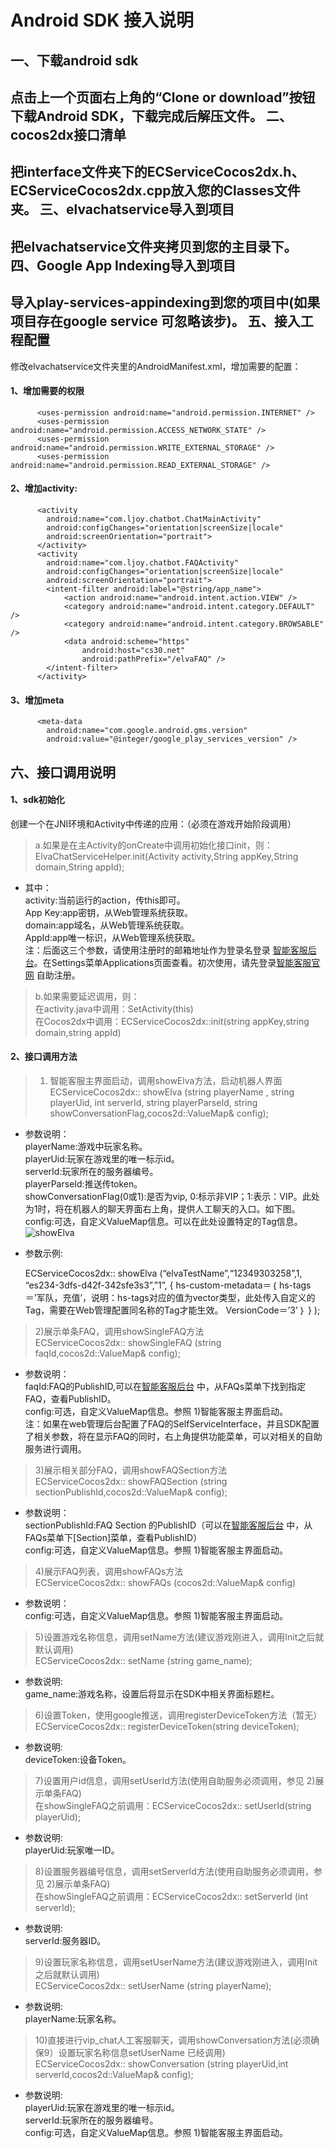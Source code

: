 Android SDK 接入说明
=====
一、下载android sdk
------
  点击上一个页面右上角的“Clone or download”按钮下载Android SDK，下载完成后解压文件。
二、cocos2dx接口清单
------
  把interface文件夹下的ECServiceCocos2dx.h、ECServiceCocos2dx.cpp放入您的Classes文件夹。
三、elvachatservice导入到项目
------
  把elvachatservice文件夹拷贝到您的主目录下。
四、Google App Indexing导入到项目
------
  导入play-services-appindexing到您的项目中(如果项目存在google service 可忽略该步)。
五、接入工程配置
------
  修改elvachatservice文件夹里的AndroidManifest.xml，增加需要的配置：     
#### 1、增加需要的权限
          <uses-permission android:name="android.permission.INTERNET" />
          <uses-permission android:name="android.permission.ACCESS_NETWORK_STATE" />
          <uses-permission android:name="android.permission.WRITE_EXTERNAL_STORAGE" />
          <uses-permission android:name="android.permission.READ_EXTERNAL_STORAGE" />
#### 2、增加activity:
          <activity
            android:name="com.ljoy.chatbot.ChatMainActivity"
            android:configChanges="orientation|screenSize|locale"
            android:screenOrientation="portrait">
          </activity>
          <activity
            android:name="com.ljoy.chatbot.FAQActivity"
            android:configChanges="orientation|screenSize|locale"
            android:screenOrientation="portrait">
            <intent-filter android:label="@string/app_name">
                <action android:name="android.intent.action.VIEW" />
                <category android:name="android.intent.category.DEFAULT" />
                <category android:name="android.intent.category.BROWSABLE" />
                <data android:scheme="https"
                    android:host="cs30.net"
                    android:pathPrefix="/elvaFAQ" />
            </intent-filter>
          </activity>
#### 3、增加meta        
          <meta-data
            android:name="com.google.android.gms.version"
            android:value="@integer/google_play_services_version" />
六、接口调用说明
------
#### 1、sdk初始化
   创建一个在JNI环境和Activity中传递的应用：（必须在游戏开始阶段调用）<br />
> a.如果是在主Activity的onCreate中调用初始化接口init，则：<br />
    ElvaChatServiceHelper.init(Activity activity,String appKey,String domain,String appId); <br />
* 其中：<br />
activity:当前运行的action，传this即可。<br />
App Key:app密钥，从Web管理系统获取。<br />
domain:app域名，从Web管理系统获取。<br />
AppId:app唯一标识，从Web管理系统获取。<br />
注：后面这三个参数，请使用注册时的邮箱地址作为登录名登录 [智能客服后台](https://cs30.net/elva)。在Settings菜单Applications页面查看。初次使用，请先登录[智能客服官网](http://cs30.net/index.html) 自助注册。<br />
> 
> b.如果需要延迟调用，则：<br />
在activity.java中调用：SetActivity(this)<br />
在Cocos2dx中调用：ECServiceCocos2dx::init(string appKey,string domain,string appId)<br />   
          
#### 2、接口调用方法
> 1) 智能客服主界面启动，调用showElva方法，启动机器人界面<br />
ECServiceCocos2dx:: showElva (string playerName , string playerUid, int serverId, string playerParseId, string showConversationFlag,cocos2d::ValueMap& config); <br />
* 参数说明：<br />
              playerName:游戏中玩家名称。 <br />
              playerUid:玩家在游戏里的唯一标示id。 <br />
              serverId:玩家所在的服务器编号。 <br />
              playerParseId:推送传token。 <br />
              showConversationFlag(0或1):是否为vip, 0:标示非VIP；1:表示：VIP。此处为1时，将在机器人的聊天界面右上角，提供人工聊天的入口。如下图。<br />
              config:可选，自定义ValueMap信息。可以在此处设置特定的Tag信息。<br />
![showElva](https://github.com/CS30-NET/Pictures/blob/master/showElva-CN.png "showElva")<br />
* 参数示例:   
      
    ECServiceCocos2dx:: showElva (“elvaTestName”,“12349303258”,1, “es234-3dfs-d42f-342sfe3s3”,”1”,
     { 
       hs-custom-metadata＝｛
       hs-tags＝’军队，充值’，说明：hs-tags对应的值为vector类型，此处传入自定义的Tag，需要在Web管理配置同名称的Tag才能生效。
       VersionCode＝’3’
       ｝
     }
    );
> 
> 2)展示单条FAQ，调用showSingleFAQ方法<br />
    ECServiceCocos2dx:: showSingleFAQ (string faqId,cocos2d::ValueMap& config);<br />
* 参数说明：<br />
faqId:FAQ的PublishID,可以在[智能客服后台](https://cs30.net/elva) 中，从FAQs菜单下找到指定FAQ，查看PublishID。<br />
config:可选，自定义ValueMap信息。参照 1)智能客服主界面启动。<br />
注：如果在web管理后台配置了FAQ的SelfServiceInterface，并且SDK配置了相关参数，将在显示FAQ的同时，右上角提供功能菜单，可以对相关的自助服务进行调用。<br />
> 
> 3)展示相关部分FAQ，调用showFAQSection方法<br />
    ECServiceCocos2dx:: showFAQSection (string sectionPublishId,cocos2d::ValueMap& config);<br />
* 参数说明：<br />
sectionPublishId:FAQ Section 的PublishID（可以在[智能客服后台](https://cs30.net/elva) 中，从FAQs菜单下[Section]菜单，查看PublishID）<br />
config:可选，自定义ValueMap信息。参照 1)智能客服主界面启动。<br />       
> 
> 4)展示FAQ列表，调用showFAQs方法<br />
    ECServiceCocos2dx:: showFAQs (cocos2d::ValueMap& config)<br />
* 参数说明：<br />
config:可选，自定义ValueMap信息。参照 1)智能客服主界面启动。<br />
> 
> 5)设置游戏名称信息，调用setName方法(建议游戏刚进入，调用Init之后就默认调用)<br />
    ECServiceCocos2dx:: setName (string game_name);<br />
* 参数说明:<br />
game_name:游戏名称，设置后将显示在SDK中相关界面标题栏。<br />
> 
> 6)设置Token，使用google推送，调用registerDeviceToken方法（暂无）<br />
    ECServiceCocos2dx:: registerDeviceToken(string deviceToken);<br />
* 参数说明:<br />
deviceToken:设备Token。<br />
> 
> 7)设置用户id信息，调用setUserId方法(使用自助服务必须调用，参见 2)展示单条FAQ)<br />
    在showSingleFAQ之前调用：ECServiceCocos2dx:: setUserId(string playerUid);<br />
* 参数说明:<br />
playerUid:玩家唯一ID。<br />
> 
> 8)设置服务器编号信息，调用setServerId方法(使用自助服务必须调用，参见 2)展示单条FAQ)<br />
    在showSingleFAQ之前调用：ECServiceCocos2dx:: setServerId (int serverId);<br />
* 参数说明:<br />
serverId:服务器ID。<br />
> 
> 9)设置玩家名称信息，调用setUserName方法(建议游戏刚进入，调用Init之后就默认调用)<br />
    ECServiceCocos2dx:: setUserName (string playerName);<br />
* 参数说明:<br />
playerName:玩家名称。<br />
> 
> 10)直接进行vip_chat人工客服聊天，调用showConversation方法(必须确保9）设置玩家名称信息setUserName 已经调用)<br />
    ECServiceCocos2dx:: showConversation (string playerUid,int serverId,cocos2d::ValueMap& config);<br />
* 参数说明:<br />
playerUid:玩家在游戏里的唯一标示id。<br />
serverId:玩家所在的服务器编号。<br />
config:可选，自定义ValueMap信息。参照 1)智能客服主界面启动。<br />
